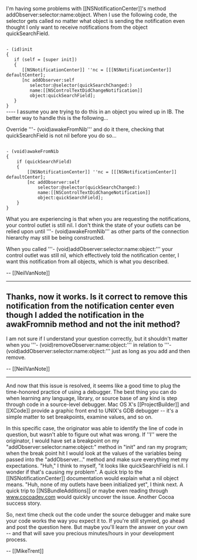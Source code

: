 I'm having some problems with [[NSNotificationCenter]]'s method addObserver:selector:name:object. When I use the following code, the selector gets called no matter what object is sending the notification even thought I only want to receive notifications from the object quickSearchField.

<code>
- (id)init
{
   if (self = [super init])
   {
      [[NSNotificationCenter]] ''nc = [[[NSNotificationCenter]] defaultCenter];
      [nc addObserver:self
         selector:@selector(quickSearchChanged:)
         name:[[NSControlTextDidChangeNotification]]
         object:quickSearchField];
   }
}
</code>
----
I assume you are trying to do this in an object you wired up in IB. The better way to handle this is the following...

Override '''- (void)awakeFromNib''' and do it there, checking that quickSearchField is not nil before you do so...

<code>
- (void)awakeFromNib
{
	if (quickSearchField)
	{
		[[NSNotificationCenter]] ''nc = [[[NSNotificationCenter]] defaultCenter];
		[nc addObserver:self
			selector:@selector(quickSearchChanged:)
			name:[[NSControlTextDidChangeNotification]]
			object:quickSearchField];
	}
}
</code>

What you are experiencing is that when you are requesting the notifications, your control outlet is still nil. I don't think the state of your outlets can be relied upon until '''- (void)awakeFromNib''' as other parts of the connection hierarchy may still be being constructed.

When you called '''- (void)addObserver:selector:name:object:''' your control outlet was still nil, which effectively told the notification center, I want this notification from all objects, which is what you described.

-- [[NeilVanNote]]

----
Thanks, now it works. Is it correct to remove this notification from the notification center even though I added the notification in the awakFromnib method and not the init method?
----
I am not sure if I understand your question correctly, but it shouldn't matter when you '''- (void)removeObserver:name:object:''' in relation to '''- (void)addObserver:selector:name:object:''' just as long as you add and then remove.

-- [[NeilVanNote]]

----

And now that this issue is resolved, it seems like a good time to plug the time-honored practice of using a debugger. The best thing you can do when learning any language, library, or source base of any kind is step through code in a source-level debugger. Mac OS X's [[ProjectBuilder]] and [[XCode]] provide a graphic front end to UNIX's GDB debugger -- it's a simple matter to set breakpoints, examine values, and so on.

In this specific case, the originator was able to identify the line of code in question, but wasn't able to figure out what was wrong. If ''I'' were the originator, I would have set a breakpoint on my "addObserver:selector:name:object:" method in "init" and ran my program; when the break point hit I would look at the values of the variables being passed into the "addObserver..." method and make sure everything met my expectations. "Huh," I think to myself, "it looks like quickSearchField is nil. I wonder if that's causing my problem". A quick trip to the [[NSNotificationCenter]] documentation would explain what a nil object means. "Huh, none of my outlets have been initialized yet", I think next. A quick trip to [[NSBundleAdditions]] or maybe even reading through www.cocoadev.com would quickly uncover the issue. Another Cocoa success story.

So, next time check out the code under the source debugger and make sure your code works the way you expect it to. If you're still stymied, go ahead and post the question here. But maybe you'll learn the answer on your own -- and that will save you precious minutes/hours in your development process.

-- [[MikeTrent]]